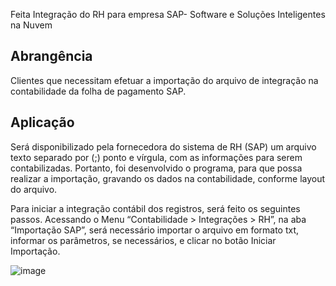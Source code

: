 
Feita Integração do RH para empresa SAP- Software e Soluções Inteligentes na Nuvem

## Abrangência

Clientes que necessitam efetuar a importação do arquivo de integração na contabilidade da folha de pagamento SAP.

## Aplicação

Será disponibilizado pela fornecedora do sistema de RH (SAP) um arquivo texto separado por (;) ponto e vírgula, com as informações para serem contabilizadas. 
Portanto, foi desenvolvido o programa, para que possa realizar a importação, gravando os dados na contabilidade, conforme layout do arquivo.

Para iniciar a integração contábil dos registros, será feito os seguintes passos.
Acessando o Menu “Contabilidade > Integrações > RH”, na aba “Importação SAP”, será necessário importar o arquivo em formato txt, informar os parâmetros, se necessários, e clicar no botão
Iniciar Importação.

![image](https://user-images.githubusercontent.com/46023665/61897974-b7c37400-aeee-11e9-8c28-e02d2eaa7091.png)



